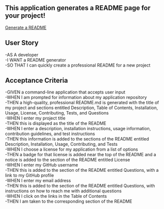 
##  This application generates a README page for your project!

[Generate a README](https://github.com/CarolHGray/Generate-A-ReadMe/tree/main/Develop)

## User Story

-AS A developer  
-I WANT a README generator  
-SO THAT I can quickly create a professional README for a new project  


## Acceptance Criteria

-GIVEN a command-line application that accepts user input  
-WHEN I am prompted for information about my application repository  
-THEN a high-quality, professional README.md is generated with the title of my project and sections entitled Description, Table of Contents, Installation, Usage, License, Contributing, Tests, and Questions  
-WHEN I enter my project title  
-THEN this is displayed as the title of the README  
-WHEN I enter a description, installation instructions, usage information, contribution guidelines, and test instructions  
-THEN this information is added to the sections of the README entitled Description, Installation, Usage, Contributing, and Tests  
-WHEN I choose a license for my application from a list of options  
-THEN a badge for that license is added near the top of the README and a notice is added to the section of the README entitled License  
-WHEN I enter my GitHub username    
-THEN this is added to the section of the README entitled Questions, with a link to my GitHub profile  
-WHEN I enter my email address  
-THEN this is added to the section of the README entitled Questions, with instructions on how to reach me with additional questions  
-WHEN I click on the links in the Table of Contents  
-THEN I am taken to the corresponding section of the README  








